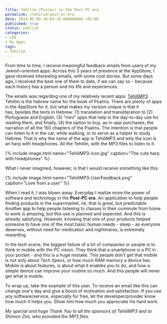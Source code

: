 ```yaml
---
title: Tehilim (Psalms) in the Post-PC era
permalink: /tehilim-post-pc-era
date: 2014-05-09 10:04:39.000000000 +03:00
published: true
status: publish
categories:
- iOS
- My Apps
tags:
- Tehilim
---
```


From time to time, I receive meaningful feedback emails from users of my Jewish-oriented apps. Across this 3 years of presence at the AppStore, I gave received interesting emails, with some cool stories. But some days ago, I received the best one of them to date, if we can say so - because each history has a person and his life and experiences.

The emails was regarding one of my relatively recent apps: [TehiliMP3](https://itunes.apple.com/br/app/tehilimp3-salmos-traduzidos/id500549396?mt=8). Tehilim is the hebrew name for the book of Psalms. There are plenty of apps in the AppStore for it, but what makes my version unique is that it has, besides the texts in Hebrew: (1) translation and transliteration to (2) Portuguese and English; (3) "mini" apps that help in the day-to-day use for reading them, and finally, (4) the option to buy, as in-app purchases, the narration of all the 150 chapters of the Psalms. The intention is that people can listen to it in the car, while walking, or to serve as a helper to study Hebrew. That is why the name of the app is TehiliMP3 and why the icon is an harp with headphones. All the Tehilim, with the MP3 files to listen to it.

{% include image.html name="TehiliMP3-icon.jpg" caption="The cute harp with headphones" %}

What I never imagined, however, is that I would receive something like this:

{% include image.html name="TehiliMP3-UserFeedback.png" caption="Love from a user" %}

When I read it, I was blown away. Everyday I realize more the power of software and technology in the **Post-PC era.** An application to help people finding products in the supermarket, ok, that is great, but predictable. Another app to help people listening to classes in their commute from home to work is amazing, but this use is planned and expected. And this is already satisfying. However, knowing that one of your products helped someone to have one of the most basic human needs - sleep - as everyone deserves, without need for medication and nightmares, is extremely rewarding.

In the tech scene, the biggest failure of a lot of companies or people is to think in mobile with the PC vision. They think that a smartphone is a PC in your pocket - and this is a huge mistake. This people don't get that mobile is not only about Tech Specs, or how much RAM memory a device has. Mobile is about features, is about what it enables you to do, and how a simple device can improve your routine so much. And this people will never get what is mobile.

To wrap up, take the example of this user. To receive an email like this can change one's day and give a boost of motivation and satisfaction. If you use any software/service, especially for free, let the developer/provider know how much it helps you. Show him how much you appreciate his hard work.

_My special and huge Thank You to all the sponsors of TehiliMP3 and to Shimon Zlot, who provided the MP3 files._
